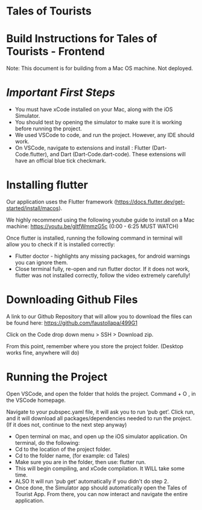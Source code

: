 # Tales of Tourists

# Build Instructions for Tales of Tourists - Frontend

Note: This document is for building from a Mac OS machine. Not deployed.

# ***Important First Steps***

- You must have xCode installed on your Mac, along with the iOS Simulator.
- You should test by opening the simulator to make sure it is working before running the project.
- We used VSCode to code, and run the project. However, any IDE should work.
- On VSCode, navigate to extensions and install : Flutter (Dart-Code.flutter), and Dart (Dart-Code.dart-code). These extensions will have an official blue tick checkmark.

# Installing flutter

Our application uses the Flutter framework (https://docs.flutter.dev/get-started/install/macos).

We highly recommend using the following youtube guide to install on a Mac machine: https://youtu.be/gltfWmmzG5c (0:00 - 6:25 MUST WATCH)

Once flutter is installed, running the following command in terminal will allow you to check if it is installed correctly:

- Flutter doctor - highlights any missing packages, for android warnings you can ignore them.
- Close terminal fully, re-open and run flutter doctor. If it does not work, flutter was not installed correctly, follow the video extremely carefully!


# Downloading Github Files

A link to our Github Repository that will allow you to download the files can be found here: https://github.com/faustollapa/499G1

Click on the Code drop down menu > SSH > Download zip.

From this point, remember where you store the project folder. (Desktop works fine, anywhere will do)

# Running the Project

Open VSCode, and open the folder that holds the project. Command + O , in the VSCode homepage.

Navigate to your pubspec.yaml file, it will ask you to run ‘pub get’. Click run, and it will download all packages/dependencies needed to run the project. (If it does not, continue to the next step anyway)

- Open terminal on mac, and open up the iOS simulator application. On terminal, do the following: 
- Cd to the location of the project folder.
- Cd to the folder name, (for example: cd Tales)
- Make sure you are in the folder, then use: flutter run. 
- This will begin compiling, and xCode compilation. It WILL take some time.
 - ALSO It will run ‘pub get’ automatically if you didn't do step 2.
- Once done, the Simulator app should automatically open the Tales of Tourist App. From there, you can now interact and navigate the entire application.


